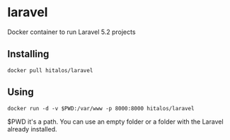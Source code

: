 # laravel
Docker container to run Laravel 5.2 projects

## Installing
    docker pull hitalos/laravel

## Using

    docker run -d -v $PWD:/var/www -p 8000:8000 hitalos/laravel

$PWD it's a path. You can use an empty folder or a folder with the Laravel already installed.
